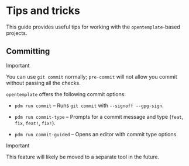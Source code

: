 <!--
SPDX-FileCopyrightText: © 2025 open-nudge <https://github.com/open-nudge>
SPDX-FileContributor: szymonmaszke <github@maszke.co>

SPDX-License-Identifier: Apache-2.0
-->

# Tips and tricks

This guide provides useful tips for working with the `opentemplate`-based projects.

## Committing

> [!IMPORTANT]
> You can use `git commit` normally; `pre-commit` will not allow you commit
> without passing all the checks.

`opentemplate` offers the following commit options:

- `pdm run commit` – Runs `git commit` with `--signoff --gpg-sign`.

- `pdm run commit-type` – Prompts for a commit message and type
    (`feat`, `fix`, `feat!`, `fix!`).

- `pdm run commit-guided` – Opens an editor with commit type options.

> [!IMPORTANT]
> This feature will likely be moved to a separate tool in the future.
